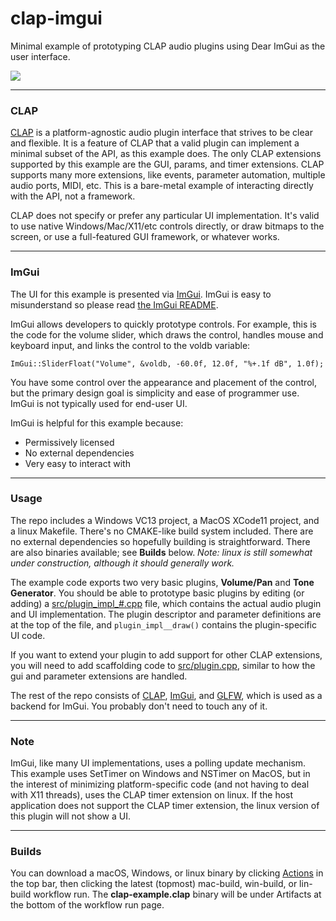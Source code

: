 # clap-imgui

Minimal example of prototyping CLAP audio plugins using Dear ImGui as the user interface.

![](https://github.com/schwaaa/clap-plugin/blob/main/clap_imgui_screencap.gif?raw=true)

---
### CLAP

[CLAP](https://github.com/free-audio/clap#readme) is a platform-agnostic audio plugin interface that strives to be clear and flexible. It is a feature of CLAP that a valid plugin can implement a minimal subset of the API, as this example does. The only CLAP extensions supported by this example are the GUI, params, and timer extensions. CLAP supports many more extensions, like events, parameter automation, multiple audio ports, MIDI, etc. This is a bare-metal example of interacting directly with the API, not a framework.

CLAP does not specify or prefer any particular UI implementation. It's valid to use native Windows/Mac/X11/etc controls directly, or draw bitmaps to the screen, or use a full-featured GUI framework, or whatever works.

---
### ImGui

The UI for this example is presented via [ImGui](https://github.com/ocornut/imgui). ImGui is easy to misunderstand so please read [the ImGui README](https://github.com/ocornut/imgui#readme).

ImGui allows developers to quickly prototype controls. For example, this is the code for the volume slider, which draws the control, handles mouse and keyboard input, and links the control to the voldb variable:

```ImGui::SliderFloat("Volume", &voldb, -60.0f, 12.0f, "%+.1f dB", 1.0f);```

You have some control over the appearance and placement of the control, but the primary design goal is simplicity and ease of programmer use. ImGui is not typically used for end-user UI.

ImGui is helpful for this example because:
- Permissively licensed
- No external dependencies
- Very easy to interact with

---
### Usage

The repo includes a Windows VC13 project, a MacOS XCode11 project, and a linux Makefile. There's no CMAKE-like build system included. There are no external dependencies so hopefully building is straightforward. There are also binaries available; see **Builds** below. *Note: linux is still somewhat under construction, although it should generally work.*

The example code exports two very basic plugins, **Volume/Pan** and **Tone Generator**. You should be able to prototype basic plugins by editing (or adding) a [src/plugin_impl_#.cpp](https://github.com/schwaaa/clap-imgui/blob/main/src/plugin_impl_0.cpp) file, which contains the actual audio plugin and UI implementation. The plugin descriptor and parameter definitions are at the top of the file, and `plugin_impl__draw()` contains the plugin-specific UI code.

If you want to extend your plugin to add support for other CLAP extensions, you will need to add scaffolding code to  [src/plugin.cpp](https://github.com/schwaaa/clap-imgui/blob/main/src/plugin.cpp), similar to how the gui and parameter extensions are handled.

The rest of the repo consists of [CLAP](https://github.com/free-audio/clap), [ImGui](https://github.com/ocornut/imgui), and [GLFW](https://github.com/glfw/glfw), which is used as a backend for ImGui. You probably don't need to touch any of it.

---
### Note

ImGui, like many UI implementations, uses a polling update mechanism. This example uses SetTimer on Windows and NSTimer on MacOS, but in the interest of minimizing platform-specific code (and not having to deal with X11 threads), uses the CLAP timer extension on linux. If the host application does not support the CLAP timer extension, the linux version of this plugin will not show a UI.

---
### Builds

You can download a macOS, Windows, or linux binary by clicking [Actions](https://github.com/schwaaa/clap-imgui/actions) in the top bar, then clicking the latest (topmost) mac-build, win-build, or lin-build workflow run. The **clap-example.clap** binary will be under Artifacts at the bottom of the workflow run page.
